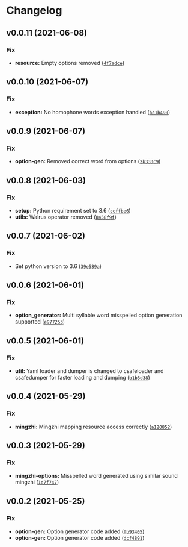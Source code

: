 # Changelog

<!--next-version-placeholder-->

## v0.0.11 (2021-06-08)
### Fix
* **resource:** Empty options removed ([`4f7adce`](https://github.com/potala-dev/bomisspell/commit/4f7adcecf635fc4f6c360d630afcbe336383908e))

## v0.0.10 (2021-06-07)
### Fix
* **exception:** No homophone words exception handled ([`bc1b490`](https://github.com/potala-dev/bomisspell/commit/bc1b49044a781e1f68f464bfaf7ab216cca903df))

## v0.0.9 (2021-06-07)
### Fix
* **option-gen:** Removed correct word from options ([`2b333c9`](https://github.com/potala-dev/bomisspell/commit/2b333c9c26b5201aecb83b2353f38daace2c9e53))

## v0.0.8 (2021-06-03)
### Fix
* **setup:** Python requirement set to 3.6 ([`ccffbe6`](https://github.com/potala-dev/bomisspell/commit/ccffbe67c6e16156f19725f0d4445725f5c657a7))
* **utils:** Walrus operator removed ([`8458f9f`](https://github.com/potala-dev/bomisspell/commit/8458f9f6c094d3947277f345b62eacff72bc0bfa))

## v0.0.7 (2021-06-02)
### Fix
* Set python version to 3.6 ([`39e589a`](https://github.com/potala-dev/bomisspell/commit/39e589affc7a627fd90e695d6efe848243f103c0))

## v0.0.6 (2021-06-01)
### Fix
* **option_generator:** Multi syllable word misspelled option generation supported ([`e977253`](https://github.com/potala-dev/bomisspell/commit/e9772533b1850470758c6ef0a0aa5af8d15eb474))

## v0.0.5 (2021-06-01)
### Fix
* **util:** Yaml loader and dumper is changed to csafeloader and csafedumper for faster loading and dumping ([`b1b3d38`](https://github.com/potala-dev/bomisspell/commit/b1b3d3871ee8eb119533a532944672060369cfe0))

## v0.0.4 (2021-05-29)
### Fix
* **mingzhi:** Mingzhi mapping resource access correctly ([`a120852`](https://github.com/potala-dev/bomisspell/commit/a1208525f4234715dd0bceb970aa9fac4b9b1d00))

## v0.0.3 (2021-05-29)
### Fix
* **mingzhi-options:** Misspelled word generated using similar sound mingzhi ([`1d7f747`](https://github.com/potala-dev/bomisspell/commit/1d7f747cd4127110f497419de9200513b01d991b))

## v0.0.2 (2021-05-25)
### Fix
* **option-gen:** Option generator code added ([`fb93405`](https://github.com/potala-dev/bomisspell/commit/fb93405b4030506fff89f68729b134fc330a92c0))
* **option-gen:** Option generator code added ([`dcf4891`](https://github.com/potala-dev/bomisspell/commit/dcf489186e86832a1e0018033710bed7bbfdfef3))
